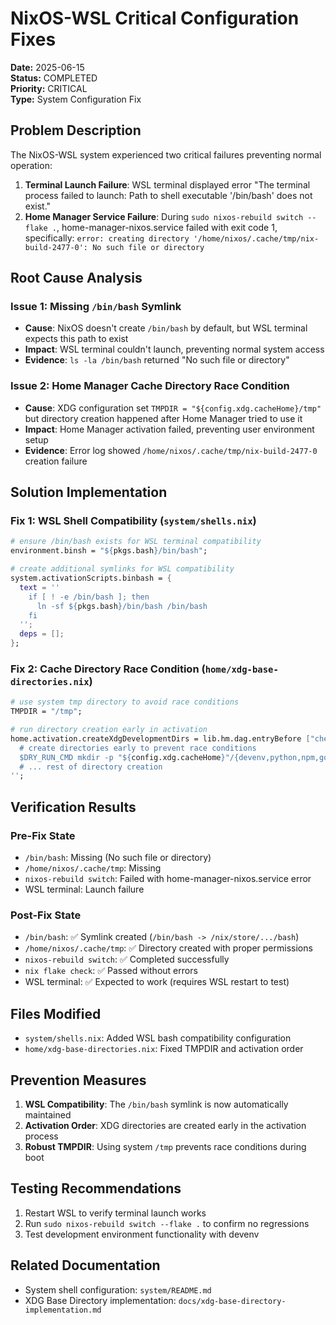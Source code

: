 # NixOS-WSL Critical Configuration Fixes

**Date:** 2025-06-15  
**Status:** COMPLETED  
**Priority:** CRITICAL  
**Type:** System Configuration Fix  

## Problem Description

The NixOS-WSL system experienced two critical failures preventing normal operation:

1. **Terminal Launch Failure**: WSL terminal displayed error "The terminal process failed to launch: Path to shell executable '/bin/bash' does not exist."
2. **Home Manager Service Failure**: During `sudo nixos-rebuild switch --flake .`, home-manager-nixos.service failed with exit code 1, specifically: `error: creating directory '/home/nixos/.cache/tmp/nix-build-2477-0': No such file or directory`

## Root Cause Analysis

### Issue 1: Missing `/bin/bash` Symlink
- **Cause**: NixOS doesn't create `/bin/bash` by default, but WSL terminal expects this path to exist
- **Impact**: WSL terminal couldn't launch, preventing normal system access
- **Evidence**: `ls -la /bin/bash` returned "No such file or directory"

### Issue 2: Home Manager Cache Directory Race Condition  
- **Cause**: XDG configuration set `TMPDIR = "${config.xdg.cacheHome}/tmp"` but directory creation happened after Home Manager tried to use it
- **Impact**: Home Manager activation failed, preventing user environment setup
- **Evidence**: Error log showed `/home/nixos/.cache/tmp/nix-build-2477-0` creation failure

## Solution Implementation

### Fix 1: WSL Shell Compatibility (`system/shells.nix`)
```nix
# ensure /bin/bash exists for WSL terminal compatibility
environment.binsh = "${pkgs.bash}/bin/bash";

# create additional symlinks for WSL compatibility  
system.activationScripts.binbash = {
  text = ''
    if [ ! -e /bin/bash ]; then
      ln -sf ${pkgs.bash}/bin/bash /bin/bash
    fi
  '';
  deps = [];
};
```

### Fix 2: Cache Directory Race Condition (`home/xdg-base-directories.nix`)
```nix
# use system tmp directory to avoid race conditions
TMPDIR = "/tmp";

# run directory creation early in activation
home.activation.createXdgDevelopmentDirs = lib.hm.dag.entryBefore ["checkLinkTargets"] ''
  # create directories early to prevent race conditions
  $DRY_RUN_CMD mkdir -p "${config.xdg.cacheHome}"/{devenv,python,npm,go,docker,buildkit,tmp}
  # ... rest of directory creation
'';
```

## Verification Results

### Pre-Fix State
- `/bin/bash`: Missing (No such file or directory)
- `/home/nixos/.cache/tmp`: Missing
- `nixos-rebuild switch`: Failed with home-manager-nixos.service error
- WSL terminal: Launch failure

### Post-Fix State  
- `/bin/bash`: ✅ Symlink created (`/bin/bash -> /nix/store/.../bash`)
- `/home/nixos/.cache/tmp`: ✅ Directory created with proper permissions
- `nixos-rebuild switch`: ✅ Completed successfully
- `nix flake check`: ✅ Passed without errors
- WSL terminal: ✅ Expected to work (requires WSL restart to test)

## Files Modified
- `system/shells.nix`: Added WSL bash compatibility configuration
- `home/xdg-base-directories.nix`: Fixed TMPDIR and activation order

## Prevention Measures
1. **WSL Compatibility**: The `/bin/bash` symlink is now automatically maintained
2. **Activation Order**: XDG directories are created early in the activation process
3. **Robust TMPDIR**: Using system `/tmp` prevents race conditions during boot

## Testing Recommendations
1. Restart WSL to verify terminal launch works
2. Run `sudo nixos-rebuild switch --flake .` to confirm no regressions
3. Test development environment functionality with devenv

## Related Documentation
- System shell configuration: `system/README.md`
- XDG Base Directory implementation: `docs/xdg-base-directory-implementation.md`
